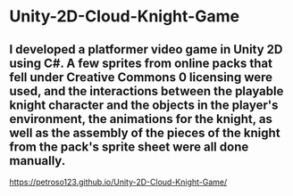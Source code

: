 # Unity-2D-Cloud-Knight-Game
I developed a platformer video game in Unity 2D using C#. A few sprites from online packs that fell under Creative Commons 0 licensing were used, and the interactions between the playable knight character and the objects in the player's environment, the animations for the knight, as well as the assembly of the pieces of the knight from the pack's sprite sheet were all done manually. 
--------------------------------------------------------------------------------------------------------------------
https://petroso123.github.io/Unity-2D-Cloud-Knight-Game/
